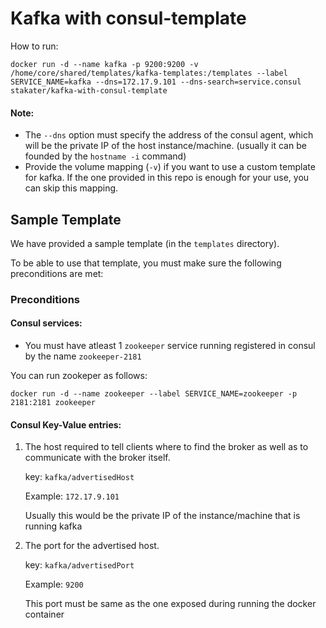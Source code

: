 # Kafka with consul-template


How to run:

```
docker run -d --name kafka -p 9200:9200 -v /home/core/shared/templates/kafka-templates:/templates --label SERVICE_NAME=kafka --dns=172.17.9.101 --dns-search=service.consul stakater/kafka-with-consul-template
```

#### Note:
* The `--dns` option must specify the address of the consul agent, which will be the private IP of the host instance/machine. (usually it can be founded by the `hostname -i` command)
* Provide the volume mapping (`-v`) if you want to use a custom template for kafka. If the one provided in this repo is enough for your use, you can skip this mapping. 


## Sample Template
We have provided a sample template (in the `templates` directory).

To be able to use that template, you must make sure the following preconditions are met:

### Preconditions

#### Consul services:
* You must have atleast 1 `zookeeper` service running registered in consul by the name `zookeeper-2181`

You can run zookeper as follows:
```
docker run -d --name zookeeper --label SERVICE_NAME=zookeeper -p 2181:2181 zookeeper
```
#### Consul Key-Value entries:
1. The host required to tell clients where to find the broker as well as to communicate with the broker itself.

    key: `kafka/advertisedHost`

    Example: `172.17.9.101`

    Usually this would be the private IP of the instance/machine that is running kafka

2. The port for the advertised host.

    key: `kafka/advertisedPort`

    Example: `9200`

    This port must be same as the one exposed during running the docker container
